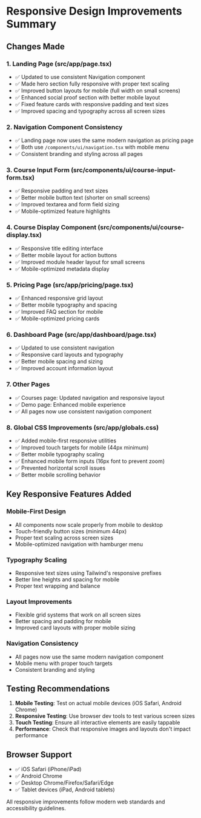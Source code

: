 # Responsive Design Improvements Summary

## Changes Made

### 1. Landing Page (src/app/page.tsx)
- ✅ Updated to use consistent Navigation component
- ✅ Made hero section fully responsive with proper text scaling
- ✅ Improved button layouts for mobile (full width on small screens)
- ✅ Enhanced social proof section with better mobile layout
- ✅ Fixed feature cards with responsive padding and text sizes
- ✅ Improved spacing and typography across all screen sizes

### 2. Navigation Component Consistency
- ✅ Landing page now uses the same modern navigation as pricing page
- ✅ Both use `/components/ui/navigation.tsx` with mobile menu
- ✅ Consistent branding and styling across all pages

### 3. Course Input Form (src/components/ui/course-input-form.tsx)
- ✅ Responsive padding and text sizes
- ✅ Better mobile button text (shorter on small screens)
- ✅ Improved textarea and form field sizing
- ✅ Mobile-optimized feature highlights

### 4. Course Display Component (src/components/ui/course-display.tsx)
- ✅ Responsive title editing interface
- ✅ Better mobile layout for action buttons
- ✅ Improved module header layout for small screens
- ✅ Mobile-optimized metadata display

### 5. Pricing Page (src/app/pricing/page.tsx)
- ✅ Enhanced responsive grid layout
- ✅ Better mobile typography and spacing
- ✅ Improved FAQ section for mobile
- ✅ Mobile-optimized pricing cards

### 6. Dashboard Page (src/app/dashboard/page.tsx)
- ✅ Updated to use consistent navigation
- ✅ Responsive card layouts and typography
- ✅ Better mobile spacing and sizing
- ✅ Improved account information layout

### 7. Other Pages
- ✅ Courses page: Updated navigation and responsive layout
- ✅ Demo page: Enhanced mobile experience
- ✅ All pages now use consistent navigation component

### 8. Global CSS Improvements (src/app/globals.css)
- ✅ Added mobile-first responsive utilities
- ✅ Improved touch targets for mobile (44px minimum)
- ✅ Better mobile typography scaling
- ✅ Enhanced mobile form inputs (16px font to prevent zoom)
- ✅ Prevented horizontal scroll issues
- ✅ Better mobile scrolling behavior

## Key Responsive Features Added

### Mobile-First Design
- All components now scale properly from mobile to desktop
- Touch-friendly button sizes (minimum 44px)
- Proper text scaling across screen sizes
- Mobile-optimized navigation with hamburger menu

### Typography Scaling
- Responsive text sizes using Tailwind's responsive prefixes
- Better line heights and spacing for mobile
- Proper text wrapping and balance

### Layout Improvements
- Flexible grid systems that work on all screen sizes
- Better spacing and padding for mobile
- Improved card layouts with proper mobile sizing

### Navigation Consistency
- All pages now use the same modern navigation component
- Mobile menu with proper touch targets
- Consistent branding and styling

## Testing Recommendations

1. **Mobile Testing**: Test on actual mobile devices (iOS Safari, Android Chrome)
2. **Responsive Testing**: Use browser dev tools to test various screen sizes
3. **Touch Testing**: Ensure all interactive elements are easily tappable
4. **Performance**: Check that responsive images and layouts don't impact performance

## Browser Support
- ✅ iOS Safari (iPhone/iPad)
- ✅ Android Chrome
- ✅ Desktop Chrome/Firefox/Safari/Edge
- ✅ Tablet devices (iPad, Android tablets)

All responsive improvements follow modern web standards and accessibility guidelines.